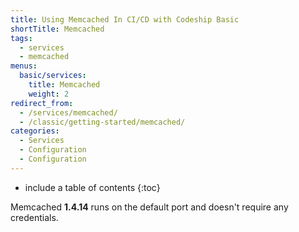 ```yaml
---
title: Using Memcached In CI/CD with Codeship Basic
shortTitle: Memcached
tags:
  - services
  - memcached
menus:
  basic/services:
    title: Memcached
    weight: 2
redirect_from:
  - /services/memcached/
  - /classic/getting-started/memcached/
categories:
  - Services  
  - Configuration
  - Configuration
---
```


* include a table of contents
{:toc}

Memcached **1.4.14** runs on the default port and doesn't require any credentials.
